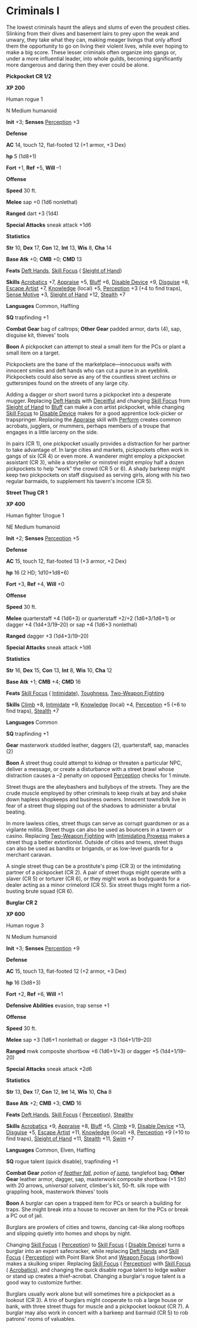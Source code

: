 # Criminals I

The lowest criminals haunt the alleys and slums of even the proudest cities. Slinking from their dives and basement lairs to prey upon the weak and unwary, they take what they can, making meager livings that only afford them the opportunity to go on living their violent lives, while ever hoping to make a big score. These lesser criminals often organize into gangs or, under a more influential leader, into whole guilds, becoming significantly more dangerous and daring then they ever could be alone.

**Pickpocket CR 1/2**

**XP 200**

Human rogue 1

N Medium humanoid

**Init** +3; **Senses** [Perception](../../skills/perception.md#_perception) +3

**Defense**

**AC** 14, touch 12, flat-footed 12 (+1 armor, +3 Dex)

**hp** 5 (1d8+1)

**Fort** +1, **Ref** +5, **Will** –1

**Offense**

**Speed** 30 ft.

**Melee** sap +0 (1d6 nonlethal)

**Ranged** dart +3 (1d4)

**Special Attacks** sneak attack +1d6

**Statistics**

**Str** 10, **Dex** 17, **Con** 12, **Int** 13, **Wis** 8, **Cha** 14

**Base Atk** +0; **CMB** +0; **CMD** 13

**Feats** [Deft Hands](../../feats.md#_deft-hands), [Skill Focus](../../feats.md#_skill-focus) ( [Sleight of Hand](../../skills/sleightOfHand.md#_sleight-of-hand))

**Skills** [Acrobatics](../../skills/acrobatics.md#_acrobatics) +7, [Appraise](../../skills/appraise.md#_appraise) +5, [Bluff](../../skills/bluff.md#_bluff) +6, [Disable Device](../../skills/disableDevice.md#_disable-device) +9, [Disguise](../../skills/disguise.md#_disguise) +8, [Escape Artist](../../skills/escapeArtist.md#_escape-artist) +7, [Knowledge](../../skills/knowledge.md#_knowledge) (local) +5, [Perception](../../skills/perception.md#_perception) +3 (+4 to find traps), [Sense Motive](../../skills/senseMotive.md#_sense-motive) +3, [Sleight of Hand](../../skills/sleightOfHand.md#_sleight-of-hand) +12, [Stealth](../../skills/stealth.md#_stealth) +7

**Languages** Common, Halfling

**SQ** trapfinding +1

**Combat Gear** bag of caltrops; **Other Gear** padded armor, darts (4), sap, disguise kit, thieves' tools

**Boon** A pickpocket can attempt to steal a small item for the PCs or plant a small item on a target.

Pickpockets are the bane of the marketplace—innocuous waifs with innocent smiles and deft hands who can cut a purse in an eyeblink. Pickpockets could also serve as any of the countless street urchins or guttersnipes found on the streets of any large city.

Adding a dagger or short sword turns a pickpocket into a desperate mugger. Replacing [Deft Hands](../../feats.md#_deft-hands) with [Deceitful](../../feats.md#_deceitful) and changing [Skill Focus](../../feats.md#_skill-focus) from [Sleight of Hand](../../skills/sleightOfHand.md#_sleight-of-hand) to [Bluff](../../skills/bluff.md#_bluff) can make a con artist pickpocket, while changing [Skill Focus](../../feats.md#_skill-focus) to [Disable Device](../../skills/disableDevice.md#_disable-device) makes for a good apprentice lock-picker or trapspringer. Replacing the [Appraise](../../skills/appraise.md#_appraise) skill with [Perform](../../skills/perform.md#_perform) creates common acrobats, jugglers, or mummers, perhaps members of a troupe that engages in a little larceny on the side.

In pairs (CR 1), one pickpocket usually provides a distraction for her partner to take advantage of. In large cities and markets, pickpockets often work in gangs of six (CR 4) or even more. A wanderer might employ a pickpocket assistant (CR 3), while a storyteller or minstrel might employ half a dozen pickpockets to help “work” the crowd (CR 5 or 6). A shady barkeep might keep two pickpockets on staff disguised as serving girls, along with his two regular barmaids, to supplement his tavern's income (CR 5).

**Street Thug CR 1**

**XP 400**

Human fighter 1/rogue 1

NE Medium humanoid

**Init** +2; **Senses** [Perception](../../skills/perception.md#_perception) +5

**Defense**

**AC** 15, touch 12, flat-footed 13 (+3 armor, +2 Dex)

**hp** 16 (2 HD; 1d10+1d8+6)

**Fort** +3, **Ref** +4, **Will** +0

**Offense**

**Speed** 30 ft.

**Melee** quarterstaff +4 (1d6+3) or quarterstaff +2/+2 (1d6+3/1d6+1) or dagger +4 (1d4+3/19–20) or sap +4 (1d6+3 nonlethal)

**Ranged** dagger +3 (1d4+3/19–20)

**Special Attacks** sneak attack +1d6

**Statistics**

**Str** 16, **Dex** 15, **Con** 13, **Int** 8, **Wis** 10, **Cha** 12

**Base Atk** +1; **CMB** +4; **CMD** 16

**Feats** [Skill Focus](../../feats.md#_skill-focus) ( [Intimidate](../../skills/intimidate.md#_intimidate)), [Toughness](../../feats.md#_toughness), [Two-Weapon Fighting](../../feats.md#_two-weapon-fighting)

**Skills** [Climb](../../skills/climb.md#_climb) +8, [Intimidate](../../skills/intimidate.md#_intimidate) +9, [Knowledge](../../skills/knowledge.md#_knowledge) (local) +4, [Perception](../../skills/perception.md#_perception) +5 (+6 to find traps), [Stealth](../../skills/stealth.md#_stealth) +7

**Languages** Common

**SQ** trapfinding +1

**Gear** masterwork studded leather, daggers (2), quarterstaff, sap, manacles (2)

**Boon** A street thug could attempt to kidnap or threaten a particular NPC, deliver a message, or create a disturbance with a street brawl whose distraction causes a –2 penalty on opposed [Perception](../../skills/perception.md#_perception) checks for 1 minute.

Street thugs are the alleybashers and bullyboys of the streets. They are the crude muscle employed by other criminals to keep rivals at bay and shake down hapless shopkeeps and business owners. Innocent townsfolk live in fear of a street thug slipping out of the shadows to administer a brutal beating.

In more lawless cities, street thugs can serve as corrupt guardsmen or as a vigilante militia. Street thugs can also be used as bouncers in a tavern or casino. Replacing [Two-Weapon Fighting](../../feats.md#_two-weapon-fighting) with [Intimidating Prowess](../../feats.md#_intimidating-prowess) makes a street thug a better extortionist. Outside of cities and towns, street thugs can also be used as bandits or brigands, or as low-level guards for a merchant caravan.

A single street thug can be a prostitute's pimp (CR 3) or the intimidating partner of a pickpocket (CR 2). A pair of street thugs might operate with a slaver (CR 5) or torturer (CR 6), or they might work as bodyguards for a dealer acting as a minor crimelord (CR 5). Six street thugs might form a riot-busting brute squad (CR 6).

**Burglar CR 2**

**XP 600**

Human rogue 3

N Medium humanoid

**Init** +3; **Senses** [Perception](../../skills/perception.md#_perception) +9

**Defense**

**AC** 15, touch 13, flat-footed 12 (+2 armor, +3 Dex)

**hp** 16 (3d8+3)

**Fort** +2, **Ref** +6, **Will** +1

**Defensive Abilities** evasion, trap sense +1

**Offense**

**Speed** 30 ft.

**Melee** sap +3 (1d6+1 nonlethal) or dagger +3 (1d4+1/19–20)

**Ranged** mwk composite shortbow +6 (1d6+1/×3) or dagger +5 (1d4+1/19–20)

**Special Attacks** sneak attack +2d6

**Statistics**

**Str** 13, **Dex** 17, **Con** 12, **Int** 14, **Wis** 10, **Cha** 8

**Base Atk** +2; **CMB** +3; **CMD** 16

**Feats** [Deft Hands](../../feats.md#_deft-hands), [Skill Focus](../../feats.md#_skill-focus) ( [Perception](../../skills/perception.md#_perception)), [Stealthy](../../feats.md#_stealthy)

**Skills** [Acrobatics](../../skills/acrobatics.md#_acrobatics) +9, [Appraise](../../skills/appraise.md#_appraise) +8, [Bluff](../../skills/bluff.md#_bluff) +5, [Climb](../../skills/climb.md#_climb) +9, [Disable Device](../../skills/disableDevice.md#_disable-device) +13, [Disguise](../../skills/disguise.md#_disguise) +5, [Escape Artist](../../skills/escapeArtist.md#_escape-artist) +11, [Knowledge](../../skills/knowledge.md#_knowledge) (local) +8, [Perception](../../skills/perception.md#_perception) +9 (+10 to find traps), [Sleight of Hand](../../skills/sleightOfHand.md#_sleight-of-hand) +11, [Stealth](../../skills/stealth.md#_stealth) +11, [Swim](../../skills/swim.md#_swim) +7

**Languages** Common, Elven, Halfling

**SQ** rogue talent (quick disable), trapfinding +1

**Combat Gear** _potion of [feather fall](../../spells/featherFall.md#_feather-fall)_, _potion of [jump](../../spells/jump.md#_jump)_, tanglefoot bag; **Other Gear** leather armor, dagger, sap, masterwork composite shortbow (+1 Str) with 20 arrows, _universal solvent_, climber's kit, 50-ft. silk rope with grappling hook, masterwork thieves' tools

**Boon** A burglar can open a trapped item for PCs or search a building for traps. She might break into a house to recover an item for the PCs or break a PC out of jail.

Burglars are prowlers of cities and towns, dancing cat-like along rooftops and slipping quietly into homes and shops by night.

Changing [Skill Focus](../../feats.md#_skill-focus) ( [Perception](../../skills/perception.md#_perception)) to [Skill Focus](../../feats.md#_skill-focus) ( [Disable Device](../../skills/disableDevice.md#_disable-device)) turns a burglar into an expert safecracker, while replacing [Deft Hands](../../feats.md#_deft-hands) and [Skill Focus](../../feats.md#_skill-focus) ( [Perception](../../skills/perception.md#_perception)) with Point Blank Shot and [Weapon Focus](../../feats.md#_weapon-focus) (shortbow) makes a skulking sniper. Replacing [Skill Focus](../../feats.md#_skill-focus) ( [Perception](../../skills/perception.md#_perception)) with [Skill Focus](../../feats.md#_skill-focus) ( [Acrobatics](../../skills/acrobatics.md#_acrobatics)), and changing the quick disable rogue talent to ledge walker or stand up creates a thief-acrobat. Changing a burglar's rogue talent is a good way to customize further.

Burglars usually work alone but will sometimes hire a pickpocket as a lookout (CR 3). A trio of burglars might cooperate to rob a large house or bank, with three street thugs for muscle and a pickpocket lookout (CR 7). A burglar may also work in concert with a barkeep and barmaid (CR 5) to rob patrons' rooms of valuables.

